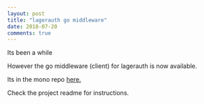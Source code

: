 ```yaml
---
layout: post
title: "lagerauth go middleware"
date: 2018-07-20
comments: true
---
```


<p class="intro">Its been a while</p>

However the go middleware (client) for lagerauth is now available.

Its in the mono repo [here.](https://github.com/lagersoftcode/lagerauth/tree/master/clients/go/lagerauthmw)

Check the project readme for instructions.
